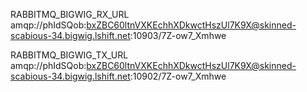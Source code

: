 RABBITMQ_BIGWIG_RX_URL
amqp://phIdSQob:bxZBC60ltnVXKEchhXDkwctHszUl7K9X@skinned-scabious-34.bigwig.lshift.net:10903/7Z-ow7_Xmhwe

RABBITMQ_BIGWIG_TX_URL
amqp://phIdSQob:bxZBC60ltnVXKEchhXDkwctHszUl7K9X@skinned-scabious-34.bigwig.lshift.net:10902/7Z-ow7_Xmhwe

